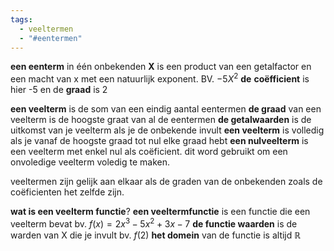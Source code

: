 ```yaml
---
tags:
  - veeltermen
  - "#eentermen"
---
```




**een eenterm** in één onbekenden **X** is een product van een getalfactor en een macht van x met een natuurlijk exponent. BV. $-5X^2$
**de** **coëfficient** is hier -5 en de **graad** is 2

**een veelterm** is de som van een eindig aantal eentermen
**de graad** van een veelterm is de hoogste graat van al de eentermen
**de getalwaarden** is de uitkomst van je veelterm als je de onbekende invult
**een veelterm** is volledig als je vanaf de hoogste graad tot nul elke graad hebt
**een nulveelterm** is een veelterm met enkel nul als coëficient. dit word gebruikt om een onvoledige veelterm voledig te maken.

veeltermen zijn gelijk aan elkaar als de graden van de onbekenden zoals de coëficienten het zelfde zijn.

**wat is een veelterm functie**?
**een veeltermfunctie** is een functie die een veelterm bevat
bv. $f(x) = 2x^3 - 5x^2 + 3x - 7$
**de functie waarden** is de warden van X die je invult
bv. $f(2)$ 
**het domein** van de functie is altijd $\mathbb{R}$

